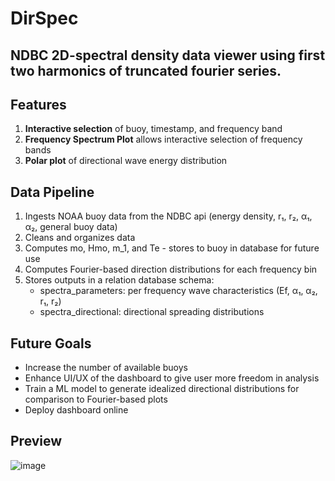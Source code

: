# **DirSpec**
## NDBC 2D-spectral density data viewer using first two harmonics of truncated fourier series.

## Features
1. **Interactive selection** of buoy, timestamp, and frequency band
2. **Frequency Spectrum Plot** allows interactive selection of frequency bands
3. **Polar plot** of directional wave energy distribution

## Data Pipeline
1. Ingests NOAA buoy data from the NDBC api (energy density, r₁, r₂, α₁, α₂, general buoy data)
2. Cleans and organizes data
3. Computes mo, Hmo, m_1, and Te - stores to buoy in database for future use
4. Computes Fourier-based direction distributions for each frequency bin
5. Stores outputs in a relation database schema:
   - spectra_parameters: per frequency wave characteristics (Ef, α₁, α₂, r₁, r₂)
   - spectra_directional: directional spreading distributions
  
## Future Goals
- Increase the number of available buoys
- Enhance UI/UX of the dashboard to give user more freedom in analysis
- Train a ML model to generate idealized directional distributions for comparison to Fourier-based plots
- Deploy dashboard online

## Preview

![image](https://github.com/user-attachments/assets/42c106e2-5b3f-4bbd-bd42-ccc2c721d0bf)
